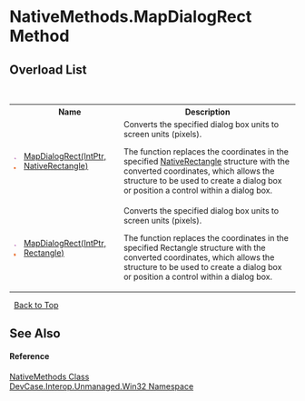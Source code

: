 # NativeMethods.MapDialogRect Method 
 


## Overload List
&nbsp;<table><tr><th></th><th>Name</th><th>Description</th></tr><tr><td>![Public method](media/pubmethod.gif "Public method")![Static member](media/static.gif "Static member")</td><td><a href="M_DevCase_Interop_Unmanaged_Win32_NativeMethods_MapDialogRect">MapDialogRect(IntPtr, NativeRectangle)</a></td><td>
Converts the specified dialog box units to screen units (pixels). 

 The function replaces the coordinates in the specified <a href="T_DevCase_Interop_Unmanaged_Win32_Structures_NativeRectangle">NativeRectangle</a> structure with the converted coordinates, which allows the structure to be used to create a dialog box or position a control within a dialog box.</td></tr><tr><td>![Public method](media/pubmethod.gif "Public method")![Static member](media/static.gif "Static member")</td><td><a href="M_DevCase_Interop_Unmanaged_Win32_NativeMethods_MapDialogRect_1">MapDialogRect(IntPtr, Rectangle)</a></td><td>
Converts the specified dialog box units to screen units (pixels). 

 The function replaces the coordinates in the specified Rectangle structure with the converted coordinates, which allows the structure to be used to create a dialog box or position a control within a dialog box.</td></tr></table>&nbsp;
<a href="#nativemethods.mapdialogrect-method">Back to Top</a>

## See Also


#### Reference
<a href="T_DevCase_Interop_Unmanaged_Win32_NativeMethods">NativeMethods Class</a><br /><a href="N_DevCase_Interop_Unmanaged_Win32">DevCase.Interop.Unmanaged.Win32 Namespace</a><br />